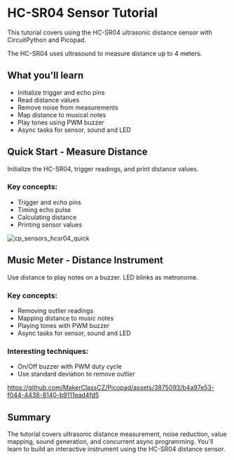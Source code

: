 # HC-SR04 Sensor Tutorial
This tutorial covers using the HC-SR04 ultrasonic distance sensor with CircuitPython and Picopad.

The HC-SR04 uses ultrasound to measure distance up to 4 meters.

## What you'll learn
- Initialize trigger and echo pins
- Read distance values
- Remove noise from measurements
- Map distance to musical notes
- Play tones using PWM buzzer
- Async tasks for sensor, sound and LED

## Quick Start - Measure Distance
Initialize the HC-SR04, trigger readings, and print distance values.

### Key concepts:
- Trigger and echo pins
- Timing echo pulse
- Calculating distance
- Printing sensor values

![cp_sensors_hcsr04_quick](https://github.com/MakerClassCZ/Picopad/assets/3875093/110da735-88d5-4381-ae3b-23b97ae2e61b)

## Music Meter - Distance Instrument
Use distance to play notes on a buzzer. LED blinks as metronome.

### Key concepts:
- Removing outlier readings
- Mapping distance to music notes
- Playing tones with PWM buzzer
- Async tasks for sensor, sound and LED

### Interesting techniques:
- On/Off buzzer with PWM duty cycle
- Use standard deviation to remove outlier

https://github.com/MakerClassCZ/Picopad/assets/3875093/b4a97e53-f044-4438-8140-b9111ead4fd5

## Summary
The tutorial covers ultrasonic distance measurement, noise reduction, value mapping, sound generation, and concurrent async programming. You'll learn to build an interactive instrument using the HC-SR04 distance sensor.

